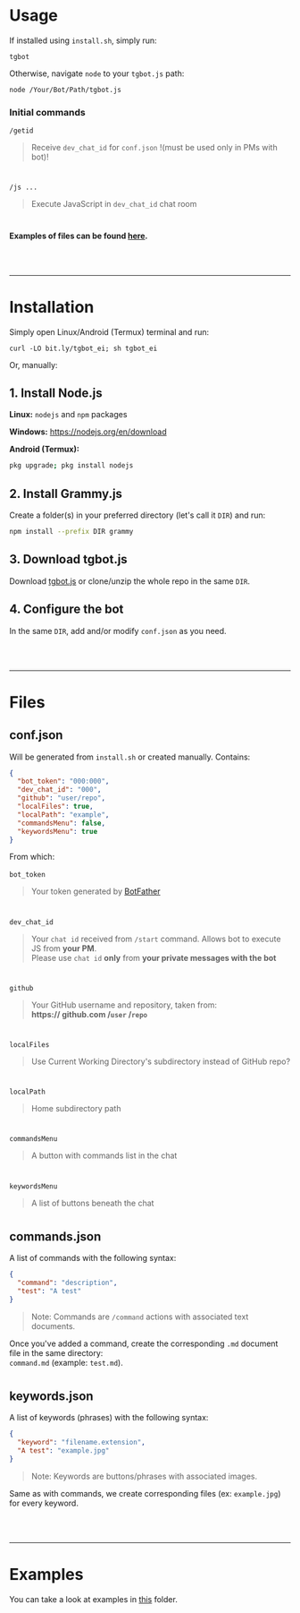 # Usage
If installed using `install.sh`, simply run:
```
tgbot
```
Otherwise, navigate `node` to your `tgbot.js` path:
```
node /Your/Bot/Path/tgbot.js
```
### Initial commands
`/getid`
> Receive `dev_chat_id` for `conf.json` !(must be used only in PMs with bot)!
#
`/js ...`
> Execute JavaScript in `dev_chat_id` chat room
#
**Examples of files can be found [here](https://github.com/reineimi/tgbot/tree/main/example).**

<br><br><hr>

# Installation
Simply open Linux/Android (Termux) terminal and run:
```
curl -LO bit.ly/tgbot_ei; sh tgbot_ei
```
Or, manually:
## 1. Install Node.js
**Linux:** `nodejs` and `npm` packages

**Windows:** https://nodejs.org/en/download

**Android (Termux):**
```sh
pkg upgrade; pkg install nodejs
```

## 2. Install Grammy.js
Create a folder(s) in your preferred directory (let's call it `DIR`) and run:
```sh
npm install --prefix DIR grammy
```

## 3. Download tgbot.js
Download [tgbot.js](https://github.com/reineimi/tgbot/blob/main/tgbot.js) or clone/unzip the whole repo in the same `DIR`.

## 4. Configure the bot
In the same `DIR`, add and/or modify `conf.json` as you need.

<br><br><hr>

# Files
## conf.json
Will be generated from `install.sh` or created manually. Contains:
```json
{
  "bot_token": "000:000",
  "dev_chat_id": "000",
  "github": "user/repo",
  "localFiles": true,
  "localPath": "example",
  "commandsMenu": false,
  "keywordsMenu": true
}
```
From which:<br><br>
`bot_token`
> Your token generated by [BotFather](https://t.me/botfather)
#
`dev_chat_id`
> Your `chat id` received from `/start` command. Allows bot to execute JS from **your PM**.<br>
> Please use `chat id` **only** from **your private messages with the bot**
#
`github`
> Your GitHub username and repository, taken from:<br>
> **https:// github.com /`user` /`repo`**
#
`localFiles`
> Use Current Working Directory's subdirectory instead of GitHub repo?
#
`localPath`
> Home subdirectory path
#
`commandsMenu`
> A button with commands list in the chat
#
`keywordsMenu`
> A list of buttons beneath the chat

#
## commands.json
A list of commands with the following syntax:
```json
{
  "command": "description",
  "test": "A test"
}
```
> Note: Commands are `/command` actions with associated text documents.

Once you've added a command, create the corresponding `.md` document file in the same directory:<br>
`command.md` (example: `test.md`).

#
## keywords.json
A list of keywords (phrases) with the following syntax:
```json
{
  "keyword": "filename.extension",
  "A test": "example.jpg"
}
```
> Note: Keywords are buttons/phrases with associated images.

Same as with commands, we create corresponding files (ex: `example.jpg`) for every keyword.

<br><br><hr>

# Examples
You can take a look at examples in [this](https://github.com/reineimi/tgbot/tree/main/example) folder.
